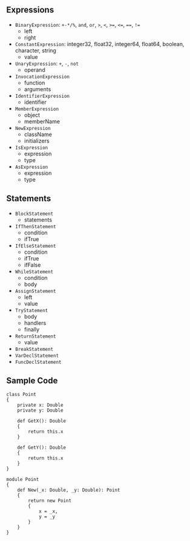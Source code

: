 ## Expressions
- `BinaryExpression`: `+-*/%`, `and`, `or`, `>`, `<`, `>=`, `<=`, `==`, `!=`
    - left
    - right
- `ConstantExpression`: integer32, float32, integer64, float64, boolean, character, string
    - value
- `UnaryExpression`: `+`, `-`, `not`
    - operand
- `InvocationExpression`
    - function
    - arguments
- `IdentifierExpression`
    - identifier
- `MemberExpression`
    - object
    - memberName
- `NewExpression`
    - className
    - initializers
- `IsExpression`
    - expression
    - type
- `AsExpression`
    - expression
    - type

## Statements
- `BlockStatement`
    - statements
- `IfThenStatement`
    - condition
    - ifTrue
- `IfElseStatement`
    - condition
    - ifTrue
    - ifFalse
- `WhileStatement`
    - condition
    - body
- `AssignStatement`
    - left
    - value
- `TryStatement`
    - body
    - handlers
    - finally
- `ReturnStatement`
    - value
- `BreakStatement`
- `VarDeclStatement`
- `FuncDeclStatement`

## Sample Code

```
class Point
{
    private x: Double
    private y: Double

    def GetX(): Double
    {
        return this.x
    }

    def GetY(): Double
    {
        return this.x
    }
}

module Point
{
    def New(_x: Double, _y: Double): Point
    {
        return new Point
        {
            x = _x,
            y = _y
        }
    }
}
```